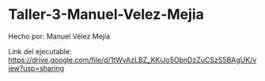 # Taller-3-Manuel-Velez-Mejia
 Hecho por: Manuel Vélez Mejía

 Link del ejecutable: https://drive.google.com/file/d/1tWvAzLBZ_KKiJo5ObnDzZuCSzS5BAgUK/view?usp=sharing
